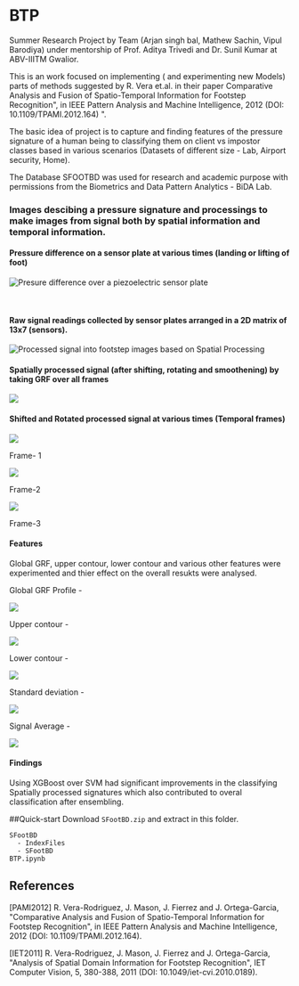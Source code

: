# BTP

Summer Research Project by Team (Arjan singh bal, Mathew Sachin, Vipul Barodiya) under mentorship of Prof. Aditya Trivedi and Dr. Sunil Kumar at ABV-IIITM Gwalior. 

This is an work focused on implementing ( and experimenting new Models) parts of methods suggested by R. Vera et.al. in their paper Comparative Analysis and Fusion of Spatio-Temporal Information for Footstep Recognition", in IEEE Pattern Analysis and Machine Intelligence, 2012 (DOI: 10.1109/TPAMI.2012.164) ". 

The basic idea of project is to capture and finding features of the pressure signature of a human being to classifying them on client vs impostor classes based in various scenarios (Datasets of different size - Lab, Airport security, Home). 

The Database SFOOTBD was used for research and academic purpose with permissions from the Biometrics and Data Pattern Analytics - BiDA Lab. 

### Images descibing a pressure signature and processings to make images from signal both by spatial information and temporal information.

#### Pressure difference on a sensor plate at various times (landing or lifting of foot)

![Presure difference over a piezoelectric sensor plate](https://raw.githubusercontent.com/sonumeewa/sonumeewa.github.io/master/assets/img/projects/1.png?token=AFK57JTV33I27NGEVOYNSGK66BQFA)

<br/>

#### Raw signal readings collected by sensor plates arranged in a 2D matrix of 13x7 (sensors).
![Processed signal into footstep images based on Spatial Processing](https://github.com/sonumeewa/BTP/blob/master/signal_images/right.png)


#### Spatially processed signal (after shifting, rotating and smoothening) by taking GRF over all frames
<img src="https://github.com/sonumeewa/BTP/blob/master/signal_images/rotated.png"/>

#### Shifted and Rotated processed signal at various times (Temporal frames)

<img src="https://raw.githubusercontent.com/sonumeewa/BTP/master/signal_images/temporal0.png"/>

Frame- 1

<img src="https://raw.githubusercontent.com/sonumeewa/BTP/master/signal_images/temporal1.png"/>

Frame-2

<img src="https://raw.githubusercontent.com/sonumeewa/BTP/master/signal_images/temporal1_12.png"/>

Frame-3


#### Features 
Global GRF, upper contour, lower contour and various other features were experimented and thier effect on the overall resukts were analysed. 

Global GRF Profile - 

<img src="https://raw.githubusercontent.com/sonumeewa/BTP/master/signal_images/global_grf.png"/>

Upper contour -

<img src="https://raw.githubusercontent.com/sonumeewa/BTP/master/signal_images/upper_contour.png"/>

Lower contour -

<img src="https://raw.githubusercontent.com/sonumeewa/BTP/master/signal_images/lower_contour.png"/>

Standard deviation -

<img src="https://raw.githubusercontent.com/sonumeewa/BTP/master/signal_images/stddev.png"/>

Signal Average -

<img src="https://raw.githubusercontent.com/sonumeewa/BTP/master/signal_images/s_avg.png"/>



#### Findings

Using XGBoost over SVM had significant improvements in the classifying Spatially processed signatures which also contributed to overal classification after ensembling.

##Quick-start
Download `SFootBD.zip` and extract in this folder.

```
SFootBD
  - IndexFiles
  - SFootBD
BTP.ipynb
```

## References

[PAMI2012] R. Vera-Rodriguez, J. Mason, J. Fierrez and J. Ortega-Garcia, "Comparative Analysis and Fusion of Spatio-Temporal Information for Footstep Recognition", in IEEE Pattern Analysis and Machine Intelligence, 2012 (DOI: 10.1109/TPAMI.2012.164).

[IET2011] R. Vera-Rodriguez, J. Mason, J. Fierrez and J. Ortega-Garcia, "Analysis of Spatial Domain Information for Footstep Recognition", IET Computer Vision, 5, 380-388, 2011 (DOI: 10.1049/iet-cvi.2010.0189).
